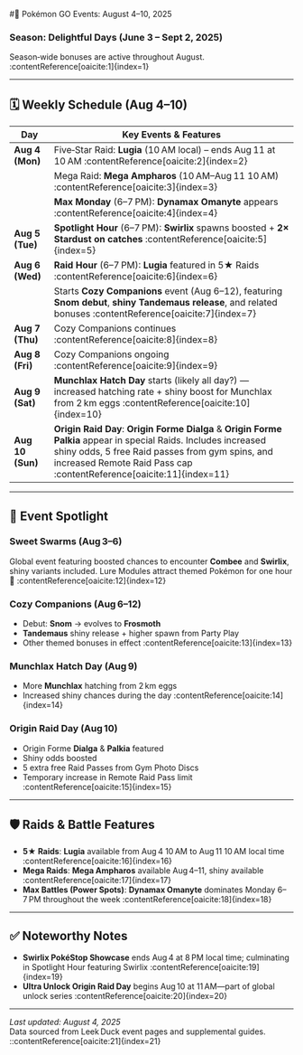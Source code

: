 #📅 Pokémon GO Events: August 4–10, 2025

### Season: Delightful Days (June 3 – Sept 2, 2025)  
Season‑wide bonuses are active throughout August. :contentReference[oaicite:1]{index=1}

---

## 🗓️ Weekly Schedule (Aug 4–10)

| Day         | Key Events & Features                                     |
|-------------|-----------------------------------------------------------|
| **Aug 4 (Mon)** | Five‑Star Raid: **Lugia** (10 AM local) – ends Aug 11 at 10 AM :contentReference[oaicite:2]{index=2}  
|             | Mega Raid: **Mega Ampharos** (10 AM–Aug 11 10 AM) :contentReference[oaicite:3]{index=3}  
|             | **Max Monday** (6–7 PM): **Dynamax Omanyte** appears :contentReference[oaicite:4]{index=4} |
| **Aug 5 (Tue)** | **Spotlight Hour** (6–7 PM): **Swirlix** spawns boosted + **2× Stardust on catches** :contentReference[oaicite:5]{index=5} |
| **Aug 6 (Wed)** | **Raid Hour** (6–7 PM): **Lugia** featured in 5★ Raids :contentReference[oaicite:6]{index=6}  
|             | Starts **Cozy Companions** event (Aug 6–12), featuring **Snom debut**, **shiny Tandemaus release**, and related bonuses :contentReference[oaicite:7]{index=7} |
| **Aug 7 (Thu)** | Cozy Companions continues :contentReference[oaicite:8]{index=8} |
| **Aug 8 (Fri)** | Cozy Companions ongoing :contentReference[oaicite:9]{index=9} |
| **Aug 9 (Sat)** | **Munchlax Hatch Day** starts (likely all day?) — increased hatching rate + shiny boost for Munchlax from 2 km eggs :contentReference[oaicite:10]{index=10} |
| **Aug 10 (Sun)** | **Origin Raid Day**: **Origin Forme Dialga** & **Origin Forme Palkia** appear in special Raids. Includes increased shiny odds, 5 free Raid passes from gym spins, and increased Remote Raid Pass cap :contentReference[oaicite:11]{index=11} |

---

## 🌟 Event Spotlight

### Sweet Swarms (Aug 3–6)  
Global event featuring boosted chances to encounter **Combee** and **Swirlix**, shiny variants included. Lure Modules attract themed Pokémon for one hour 🎉 :contentReference[oaicite:12]{index=12}

### Cozy Companions (Aug 6–12)  
- Debut: **Snom** → evolves to **Frosmoth**  
- **Tandemaus** shiny release + higher spawn from Party Play  
- Other themed bonuses in effect :contentReference[oaicite:13]{index=13}

### Munchlax Hatch Day (Aug 9)  
- More **Munchlax** hatching from 2 km eggs  
- Increased shiny chances during the day :contentReference[oaicite:14]{index=14}

### Origin Raid Day (Aug 10)  
- Origin Forme **Dialga** & **Palkia** featured  
- Shiny odds boosted  
- 5 extra free Raid Passes from Gym Photo Discs  
- Temporary increase in Remote Raid Pass limit :contentReference[oaicite:15]{index=15}

---

## 🛡️ Raids & Battle Features

- **5★ Raids**: **Lugia** available from Aug 4 10 AM to Aug 11 10 AM local time :contentReference[oaicite:16]{index=16}  
- **Mega Raids**: **Mega Ampharos** available Aug 4–11, shiny available :contentReference[oaicite:17]{index=17}  
- **Max Battles (Power Spots)**: **Dynamax Omanyte** dominates Monday 6–7 PM throughout the week :contentReference[oaicite:18]{index=18}  

---

## ✅ Noteworthy Notes

- **Swirlix PokéStop Showcase** ends Aug 4 at 8 PM local time; culminating in Spotlight Hour featuring Swirlix :contentReference[oaicite:19]{index=19}  
- **Ultra Unlock Origin Raid Day** begins Aug 10 at 11 AM—part of global unlock series :contentReference[oaicite:20]{index=20}  

---

*Last updated: August 4, 2025*  
Data sourced from Leek Duck event pages and supplemental guides.
::contentReference[oaicite:21]{index=21}
